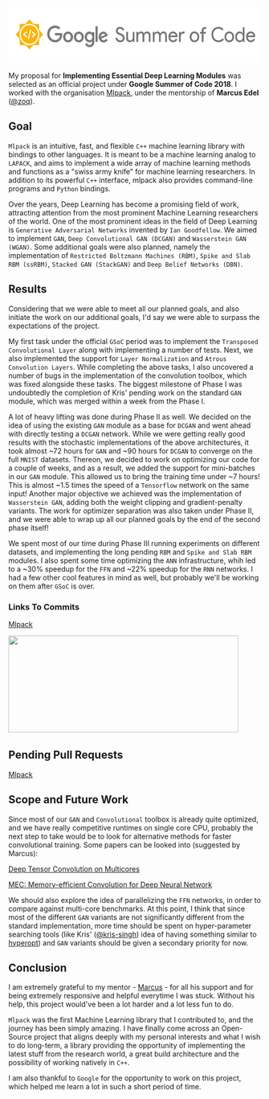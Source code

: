 <p align="center">
  <img width="556" height="112" src="https://github.com/ShikharJ/GSoC-2018-Work-Report/blob/master/src/gsoc.png">
</p>

My proposal for **Implementing Essential Deep Learning Modules** was selected as an official project under **Google Summer of Code 2018**. I worked with the organisation [Mlpack](https://github.com/mlpack/), under the mentorship of **Marcus Edel** ([@zoq](https://github.com/zoq)).

## Goal

`Mlpack` is an intuitive, fast, and flexible `C++` machine learning library with bindings to other languages. It is meant to be a machine learning analog to `LAPACK`, and aims to implement a wide array of machine learning methods and functions as a "swiss army knife" for machine learning researchers. In addition to its powerful `C++` interface, mlpack also provides command-line programs and `Python` bindings.

Over the years, Deep Learning has become a promising field of work, attracting attention from the most prominent Machine Learning researchers of the world. One of the most prominent ideas in the field of Deep Learning is `Generative Adversarial Networks` invented by `Ian Goodfellow`. We aimed to implement `GAN`, `Deep Convolutional GAN (DCGAN)` and `Wasserstein GAN (WGAN)`. Some additional goals were also planned, namely the implementation of `Restricted Boltzmann Machines (RBM)`, `Spike and Slab RBM (ssRBM)`, `Stacked GAN (StackGAN)` and `Deep Belief Networks (DBN)`.

## Results

Considering that we were able to meet all our planned goals, and also initiate the work on our additional goals, I'd say we were able to surpass the expectations of the project.

My first task under the official `GSoC` period was to implement the `Transposed Convolutional Layer` along with implementing a number of tests. Next, we also implemented the support for `Layer Normalization` and `Atrous Convolution Layers`. While completing the above tasks, I also uncovered a number of bugs in the implementation of the convolution toolbox, which was fixed alongside these tasks. The biggest milestone of Phase I was undoubtedly the completion of Kris' pending work on the standard `GAN` module, which was merged within a week from the Phase I. 

A lot of heavy lifting was done during Phase II as well. We decided on the idea of using the existing `GAN` module as a base for `DCGAN` and went ahead with directly testing a `DCGAN` network. While we were getting really good results with the stochastic implementations of the above architectures, it took almost ~72 hours for `GAN` and ~90 hours for `DCGAN` to converge on the full `MNIST` datasets. Thereon, we decided to work on optimizing our code for a couple of weeks, and as a result, we added the support for mini-batches in our `GAN` module. This allowed us to bring the training time under ~7 hours! This is almost ~1.5 times the speed of a `Tensorflow` network on the same input! Another major objective we achieved was the implementation of `Wasserstein GAN`, adding both the weight clipping and gradient-penalty variants. The work for optimizer separation was also taken under Phase II, and we were able to wrap up all our planned goals by the end of the second phase itself!

We spent most of our time during Phase III running experiments on different datasets, and implementing the long pending `RBM` and `Spike and Slab RBM` modules. I also spent some time optimizing the `ANN` infrastructure, whih led to a ~30% speedup for the `FFN` and ~22% speedup for the `RNN` networks. I had a few other cool features in mind as well, but probably we'll be working on them after `GSoC` is over.

### Links To Commits

[Mlpack](https://github.com/mlpack/mlpack/commits?author=shikharj)

<p align="left">
  <img width="458" height="193" src="https://github.com/ShikharJ/GSoC-2017-Work-Report/blob/master/src/mlpack.jpg">
</p>

## Pending Pull Requests

[Mlpack](https://github.com/mlpack/mlpack/pulls/ShikharJ)

## Scope and Future Work

Since most of our `GAN` and `Convolutional` toolbox is already quite optimized, and we have really competitive runtimes on single core CPU, probably the next step to take would be to look for alternative methods for faster convolutional training. Some papers can be looked into (suggested by Marcus):

[Deep Tensor Convolution on Multicores](http://proceedings.mlr.press/v70/budden17a.html)

[MEC: Memory-efficient Convolution for Deep Neural Network](http://proceedings.mlr.press/v70/cho17a.html)

We should also explore the idea of parallelizing the `FFN` networks, in order to compare against multi-core benchmarks. At this point, I think that since most of the different `GAN` variants are not significantly different from the standard implementation, more time should be spent on hyper-parameter searching tools (like Kris' ([@kris-singh](https://github.com/kris-singh)) idea of having something similar to [hyperopt](https://github.com/hyperopt/hyperopt)) and `GAN` variants should be given a secondary priority for now.

## Conclusion

I am extremely grateful to my mentor - [Marcus](https://github.com/zoq) - for all his support and for being extremely responsive and helpful everytime I was stuck. Without his help, this project would've been a lot harder and a lot less fun to do.

`Mlpack` was the first Machine Learning library that I contributed to, and the journey has been simply amazing. I have finally come across an Open-Source project that aligns deeply with my personal interests and what I wish to do long-term, a library providing the opportunity of implementing the latest stuff from the research world, a great build architecture and the possibility of working natively in `C++`.

I am also thankful to `Google` for the opportunity to work on this project, which helped me learn a lot in such a short period of time.
